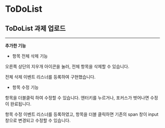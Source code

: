 # ToDoList

## ToDoList 과제 업로드

---

**추가한 기능**

- 항목 전체 삭제 기능

오른쪽 상단의 지우개 아이콘을 눌러, 전체 항목을 삭제할 수 있습니다.

전체 삭제 이벤트 리스너를 등록하여 구현했습니다.

- 항목 수정 기능

항목을 더블클릭 하여 수정할 수 있습니다.
엔터키를 누르거나, 포커스가 벗어나면 수정이 완료됩니다.

항목 수정 이벤트 리스너를 등록하였고, 항목을 더블 클릭하면 기존의 span 창이 input 창으로 변경되고 수정할 수 있습니다.
